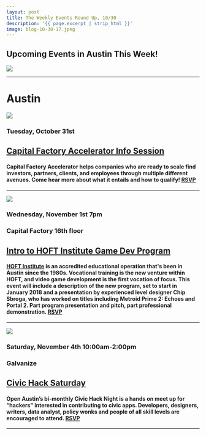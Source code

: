 ```yaml
---
layout: post
title: The Weekly Events Round Up, 10/30
description: '{{ page.excerpt | strip_html }}'
image: blog-10-30-17.jpeg
---
```

## Upcoming Events in Austin This Week!

<div class="col-sm-12">
  <img class="img-responsive" src="/assets/images/blog-10-20-17.jpeg" />
</div>

---

# Austin

<div class="col-sm-5">
  <img class="img-responsive" src="/assets/images/CapFacAcc1030.jpg" /> 
</div>

### Tuesday, October 31st

## [Capital Factory Accelerator Info Session](https://www.eventbrite.com/e/capital-factory-accelerator-info-session-tickets-38114335002?utm_source=%2AAustin+Tech+Live&utm_campaign=8f0d808519-EMAIL_CAMPAIGN_2017_06_19&utm_medium=email&utm_term=0_937623188b-8f0d808519-68938261)

#### Capital Factory Accelerator helps companies who are ready to scale find investors, partners, clients, and employees through multiple different avenues. Come hear more about what it entails and how to qualify! [RSVP](https://www.eventbrite.com/e/capital-factory-accelerator-info-session-tickets-38114335002?utm_source=%2AAustin+Tech+Live&utm_campaign=8f0d808519-EMAIL_CAMPAIGN_2017_06_19&utm_medium=email&utm_term=0_937623188b-8f0d808519-68938261)

---

<div class="col-sm-5"> <img class="img-responsive" src="/assets/images/Hotft1030.jpg" /> </div>

### Wednesday, November 1st 7pm
### Capital Factory 16th floor
## [Intro to HOFT Institute Game Dev Program](https://www.facebook.com/events/1821946374501006/?acontext=%7B%22source%22%3A3%2C%22source_newsfeed_story_type%22%3A%22regular%22%2C%22action_history%22%3A%22[%7B%5C%22surface%5C%22%3A%5C%22newsfeed%5C%22%2C%5C%22mechanism%5C%22%3A%5C%22feed_story%5C%22%2C%5C%22extra_data%5C%22%3A[]%7D]%22%2C%22has_source%22%3Atrue%7D&source=3&source_newsfeed_story_type=regular&action_history=[%7B%22surface%22%3A%22newsfeed%22%2C%22mechanism%22%3A%22feed_story%22%2C%22extra_data%22%3A[]%7D]&has_source=1&hc_ref=ART1jEokcE6dW7FzTAaZrFb_Kx41CFlg33M2ll6eUc7RSLWKj1OdFZMWgvNJdjEIhvM)
 
#### [HOFT Institute]( http://www.hoft.edu/) is an accredited educational operation that's been in Austin since the 1980s. Vocational training is the new venture within HOFT, and video game development is the first vocation of focus. This event will include a description of the new program, set to start in January 2018 and a presentation by experienced level designer Chip Sbroga, who has worked on titles including Metroid Prime 2: Echoes and Portal 2. Part program presentation and pitch, part professional demonstration. [RSVP](https://www.facebook.com/events/493831777647812/?acontext=%7B%22action_history%22%3A%22null%22%7D)

---

<div class="col-sm-5"> <img class="img-responsive" src="/assets/images/OpenAustin1030.jpeg" /> </div>

### Saturday, November 4th 10:00am-2:00pm

### Galvanize
## [Civic Hack Saturday]( https://www.meetup.com/Open-Austin/events/242727702/) 
#### Open Austin’s bi-monthly Civic Hack Night is a hands on meet up for “hackers" interested in contributing to civic apps. Developers, designers, writers, data analyst, policy wonks and people of all skill levels are encouraged to attend. [RSVP]( https://www.meetup.com/Open-Austin/events/242727702/)

---
